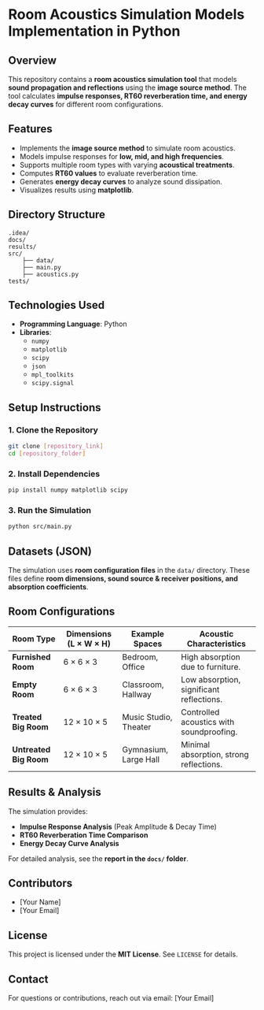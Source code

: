 # Room Acoustics Simulation Models Implementation in Python

## Overview
This repository contains a **room acoustics simulation tool** that models **sound propagation and reflections** using the **image source method**. The tool calculates **impulse responses, RT60 reverberation time, and energy decay curves** for different room configurations.

## Features
- Implements the **image source method** to simulate room acoustics.
- Models impulse responses for **low, mid, and high frequencies**.
- Supports multiple room types with varying **acoustical treatments**.
- Computes **RT60 values** to evaluate reverberation time.
- Generates **energy decay curves** to analyze sound dissipation.
- Visualizes results using **matplotlib**.

## Directory Structure
```
.idea/
docs/
results/
src/
    ├── data/
    ├── main.py
    ├── acoustics.py
tests/
```

## Technologies Used
- **Programming Language**: Python
- **Libraries**:
  - `numpy`
  - `matplotlib`
  - `scipy`
  - `json`
  - `mpl_toolkits`
  - `scipy.signal`

## Setup Instructions
### 1. Clone the Repository
```sh
git clone [repository_link]
cd [repository_folder]
```
### 2. Install Dependencies
```sh
pip install numpy matplotlib scipy
```
### 3. Run the Simulation
```sh
python src/main.py
```

## Datasets (JSON)
The simulation uses **room configuration files** in the `data/` directory. These files define **room dimensions, sound source & receiver positions, and absorption coefficients**.

## Room Configurations
| Room Type            | Dimensions (L × W × H) | Example Spaces      | Acoustic Characteristics |
|----------------------|---------------------------|---------------------|--------------------------|
| **Furnished Room**   | 6 × 6 × 3                 | Bedroom, Office     | High absorption due to furniture. |
| **Empty Room**       | 6 × 6 × 3                 | Classroom, Hallway  | Low absorption, significant reflections. |
| **Treated Big Room** | 12 × 10 × 5               | Music Studio, Theater | Controlled acoustics with soundproofing. |
| **Untreated Big Room** | 12 × 10 × 5             | Gymnasium, Large Hall | Minimal absorption, strong reflections. |

## Results & Analysis
The simulation provides:
- **Impulse Response Analysis** (Peak Amplitude & Decay Time)
- **RT60 Reverberation Time Comparison**
- **Energy Decay Curve Analysis**

For detailed analysis, see the **report in the `docs/` folder**.

## Contributors
- [Your Name]
- [Your Email]

## License
This project is licensed under the **MIT License**. See `LICENSE` for details.

## Contact
For questions or contributions, reach out via email: [Your Email]

